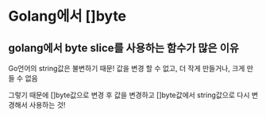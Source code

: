 # Golang에서 []byte

## golang에서 byte slice를 사용하는 함수가 많은 이유

Go언어의 string값은 불변하기 때문! 값을 변경 할 수 없고, 더 작게 만들거나, 크게 만들 수 없음

그렇기 때문에 []byte값으로 변경 후 값을 변경하고 []byte값에서 string값으로 다시 변경해서 사용하는 것!